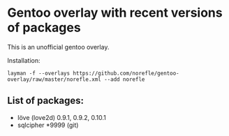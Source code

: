 # Gentoo overlay with recent versions of packages

This is an unofficial gentoo overlay.

Installation:

    layman -f --overlays https://github.com/norefle/gentoo-overlay/raw/master/norefle.xml --add norefle


## List of packages:

  * löve (love2d) 0.9.1, 0.9.2, 0.10.1
  * sqlcipher *9999 (git)
